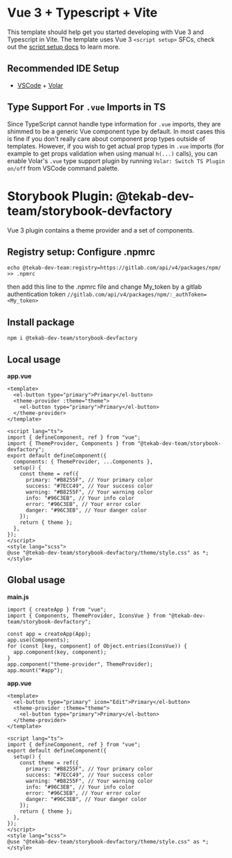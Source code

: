# Vue 3 + Typescript + Vite

This template should help get you started developing with Vue 3 and Typescript in Vite. The template uses Vue 3 `<script setup>` SFCs, check out the [script setup docs](https://v3.vuejs.org/api/sfc-script-setup.html#sfc-script-setup) to learn more.

## Recommended IDE Setup

- [VSCode](https://code.visualstudio.com/) + [Volar](https://marketplace.visualstudio.com/items?itemName=johnsoncodehk.volar)

## Type Support For `.vue` Imports in TS

Since TypeScript cannot handle type information for `.vue` imports, they are shimmed to be a generic Vue component type by default. In most cases this is fine if you don't really care about component prop types outside of templates. However, if you wish to get actual prop types in `.vue` imports (for example to get props validation when using manual `h(...)` calls), you can enable Volar's `.vue` type support plugin by running `Volar: Switch TS Plugin on/off` from VSCode command palette.

# Storybook Plugin: @tekab-dev-team/storybook-devfactory

Vue 3 plugin contains a theme provider and a set of components.

## Registry setup: Configure .npmrc

`echo @tekab-dev-team:registry=https://gitlab.com/api/v4/packages/npm/ >> .npmrc`

then add this line to the .npmrc file and change My_token by a gitlab authentication token
`//gitlab.com/api/v4/packages/npm/:_authToken=<My_token>`
## Install package

`npm i @tekab-dev-team/storybook-devfactory`

## Local usage

**app.vue**

```
<template>
  <el-button type="primary">Primary</el-button>
  <theme-provider :theme="theme">
    <el-button type="primary">Primary</el-button>
  </theme-provider>
</template>

<script lang="ts">
import { defineComponent, ref } from "vue";
import { ThemeProvider, Components } from "@tekab-dev-team/storybook-devfactory";
export default defineComponent({
  components: { ThemeProvider, ...Components },
  setup() {
    const theme = ref({
      primary: "#B8255F", // Your primary color
      success: "#7ECC49", // Your success color
      warning: "#B8255F", // Your warning color
      info: "#96C3EB", // Your info color
      error: "#96C3EB", // Your error color
      danger: "#96C3EB", // Your danger color
    });
    return { theme };
  },
});
</script>
<style lang="scss">
@use "@tekab-dev-team/storybook-devfactory/theme/style.css" as *;
</style>
```

## Global usage

**main.js**

```
import { createApp } from "vue";
import { Components, ThemeProvider, IconsVue } from "@tekab-dev-team/storybook-devfactory";

const app = createApp(App);
app.use(Components);
for (const [key, component] of Object.entries(IconsVue)) {
  app.component(key, component);
}
app.component("theme-provider", ThemeProvider);
app.mount("#app");
```

**app.vue**

```
<template>
  <el-button type="primary" icon="Edit">Primary</el-button>
  <theme-provider :theme="theme">
    <el-button type="primary">Primary</el-button>
  </theme-provider>
</template>

<script lang="ts">
import { defineComponent, ref } from "vue";
export default defineComponent({
  setup() {
    const theme = ref({
      primary: "#B8255F", // Your primary color
      success: "#7ECC49", // Your success color
      warning: "#B8255F", // Your warning color
      info: "#96C3EB", // Your info color
      error: "#96C3EB", // Your error color
      danger: "#96C3EB", // Your danger color
    });
    return { theme };
  },
});
</script>
<style lang="scss">
@use "@tekab-dev-team/storybook-devfactory/theme/style.css" as *;
</style>
```
